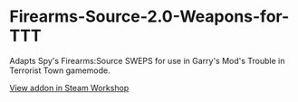 # Firearms-Source-2.0-Weapons-for-TTT
Adapts Spy's Firearms:Source SWEPS for use in Garry's Mod's Trouble in Terrorist Town gamemode.

[View addon in Steam Workshop](http://steamcommunity.com/sharedfiles/filedetails/?id=373924551)
